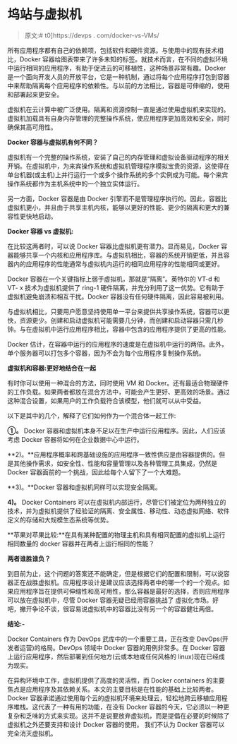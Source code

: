 # 坞站与虚拟机

> 原文:# t0]https://devps . com/docker-vs-VMs/

所有应用程序都有自己的依赖项，包括软件和硬件资源。与使用中的现有技术相比，Docker 容器给图表带来了许多未知的标签。就技术而言，在不同的虚拟环境中运行相同的应用程序，有助于促进云的可移植性，这种场景非常有趣。Docker 是一个面向开发人员的开放平台，它是一种机制，通过将每个应用程序打包到容器中来帮助隔离每个应用程序的依赖性。与以前的方法相比，容器是可伸缩的，使用和部署起来更安全。

虚拟机在云计算中被广泛使用。隔离和资源控制一直是通过使用虚拟机来实现的。虚拟机加载具有自身内存管理的完整操作系统，使应用程序更加高效和安全，同时确保其高可用性。

**Docker 容器与虚拟机有何不同？**

虚拟机有一个完整的操作系统，安装了自己的内存管理和虚拟设备驱动程序的相关开销。在虚拟机中，为来宾操作系统和虚拟机管理程序模拟宝贵的资源，这使得在单台机器(或主机)上并行运行一个或多个操作系统的多个实例成为可能。每个来宾操作系统都作为主机系统中的一个独立实体运行。

另一方面，Docker 容器是由 Docker 引擎而不是管理程序执行的。因此，容器比虚拟机更小，并且由于共享主机内核，能够以更好的性能、更少的隔离和更大的兼容性更快地启动。

**Docker 容器 vs 虚拟机:**

在比较这两者时，可以说 Docker 容器比虚拟机更有潜力。显而易见，Docker 容器能够共享一个内核和应用程序库。与虚拟机相比，容器的系统开销更低，并且容器内的应用程序的性能通常与虚拟机内运行的相同应用程序的性能相同或更好。

Docker 容器在一个关键指标上弱于虚拟机，那就是“隔离”。英特尔的 VT-d 和 VT- x 技术为虚拟机提供了 ring-1 硬件隔离，并充分利用了这一优势。它有助于虚拟机避免崩溃和相互干扰。Docker 容器没有任何硬件隔离，因此容易被利用。

与虚拟机相比，只要用户愿意坚持使用单一平台来提供共享操作系统，容器可以更快，资源更少。创建和启动虚拟机可能需要几分钟，而创建和启动容器只需几秒钟。与在虚拟机中运行应用程序相比，容器中包含的应用程序提供了更高的性能。

Docker 估计，在容器中运行的应用程序的速度是在虚拟机中运行的两倍。此外，单个服务器可以打包多个容器，因为不会为每个应用程序复制操作系统。

**虚拟机和容器:更好地结合在一起**

有时你可以使用一种混合的方法，同时使用 VM 和 Docker。还有最适合物理硬件的工作负载。如果两者都放在混合方法中，可能会产生更好、更高效的场景。通过这种混合设置，如果用户的工作负载符合该模型，他们就可以从中受益。

以下是其中的几个，解释了它们如何作为一个混合体一起工作:

**①。** Docker 容器和虚拟机本身不足以在生产中运行应用程序。因此，人们应该考虑 Docker 容器将如何在企业数据中心中运行。

**2)。**应用程序概率和跨基础设施的应用程序一致性供应是由容器提供的。但是其他操作需求，如安全性、性能和容量管理以及各种管理工具集成，仍然是 Docker 容器面前的一个挑战，因此给每个人留下了一个大难题。

**3)。**Docker 容器和虚拟机同样可以实现安全隔离。

**4)。** Docker Containers 可以在虚拟机内部运行，尽管它们被定位为两种独立的技术，并为虚拟机提供了经验证的隔离、安全属性、移动性、动态虚拟网络、软件定义的存储和大规模生态系统等优势。

**苹果对苹果比较:**在具有某种配置的物理主机和具有相同配置的虚拟机上运行相同数量的 docker 容器并在两者上运行相同的性能？

**两者谁胜谁负？**

到目前为止，这个问题的答案还不能确定，但是根据它们的配置和限制，可以说容器正在战胜虚拟机。应用程序设计是建议应该选择两者中的哪一个的一个观点。如果应用程序旨在提供可伸缩性和高可用性，那么容器是最好的选择，否则应用程序可以放在虚拟机中，尽管 Docker 容器无疑已经用容器挑战了  虚拟化市场。好吧，撇开争论不谈，很容易说虚拟机中的容器比没有另一个的容器健壮两倍。

**结论:-**

Docker Containers 作为 DevOps 武库中的一个重要工具，正在改变 DevOps(开发者运营)的格局。DevOps 领域中 Docker 容器的用例非常多。在 Docker 容器上运行应用程序，然后部署到任何地方(云或本地或任何风格的 linux)现在已经成为现实。

在异构环境中工作，虚拟机提供了高度的灵活性，而 Docker containers 的主要焦点是应用程序及其依赖关系。本文的主要目标是在性能的基础上比较两者。Docker 容器承诺通过使用每个云的虚拟机环境来处理云，轻松地跨云移植应用程序堆栈。这代表了一种有用的功能，在没有 Docker 容器的今天，它必须以一种更复杂和乏味的方式来实现。这并不是说要放弃虚拟机，而是提倡在必要的时候除了虚拟机之外还要支持和设计 Docker 容器的使用。 我们不认为 Docker 容器可以完全消灭虚拟机。